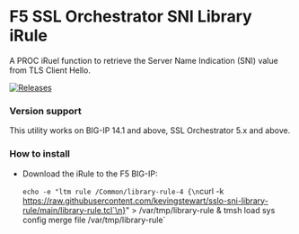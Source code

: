 # F5 SSL Orchestrator SNI Library iRule
A PROC iRuel function to retrieve the Server Name Indication (SNI) value from TLS Client Hello.

[![Releases](https://img.shields.io/github/v/release/kevingstewart/sslo-sni-library-rule.svg)](https://github.com/kevingstewart/sslo-sni-library-rule/releases)

### Version support
This utility works on BIG-IP 14.1 and above, SSL Orchestrator 5.x and above.

### How to install 
- Download the iRule to the F5 BIG-IP:

  `echo -e "ltm rule /Common/library-rule-4 {\n`curl -k https://raw.githubusercontent.com/kevingstewart/sslo-sni-library-rule/main/library-rule.tcl`\n}" > /var/tmp/library-rule & tmsh load sys config merge file /var/tmp/library-rule`


